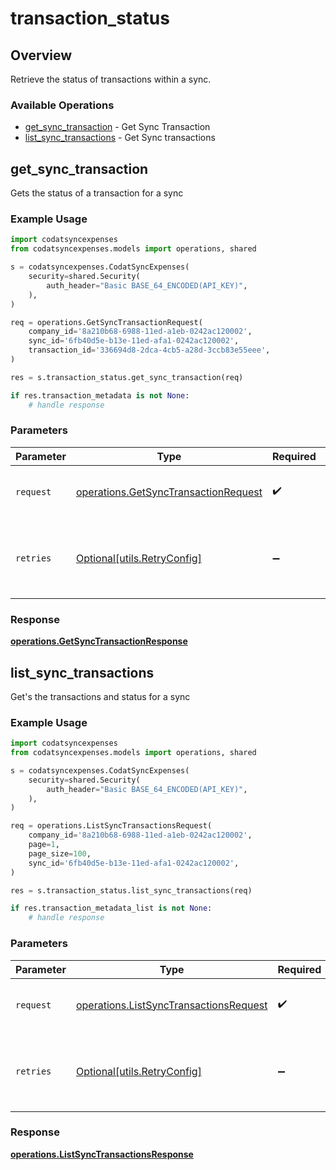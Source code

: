 # transaction_status

## Overview

Retrieve the status of transactions within a sync.

### Available Operations

* [get_sync_transaction](#get_sync_transaction) - Get Sync Transaction
* [list_sync_transactions](#list_sync_transactions) - Get Sync transactions

## get_sync_transaction

Gets the status of a transaction for a sync

### Example Usage

```python
import codatsyncexpenses
from codatsyncexpenses.models import operations, shared

s = codatsyncexpenses.CodatSyncExpenses(
    security=shared.Security(
        auth_header="Basic BASE_64_ENCODED(API_KEY)",
    ),
)

req = operations.GetSyncTransactionRequest(
    company_id='8a210b68-6988-11ed-a1eb-0242ac120002',
    sync_id='6fb40d5e-b13e-11ed-afa1-0242ac120002',
    transaction_id='336694d8-2dca-4cb5-a28d-3ccb83e55eee',
)

res = s.transaction_status.get_sync_transaction(req)

if res.transaction_metadata is not None:
    # handle response
```

### Parameters

| Parameter                                                                                    | Type                                                                                         | Required                                                                                     | Description                                                                                  |
| -------------------------------------------------------------------------------------------- | -------------------------------------------------------------------------------------------- | -------------------------------------------------------------------------------------------- | -------------------------------------------------------------------------------------------- |
| `request`                                                                                    | [operations.GetSyncTransactionRequest](../../models/operations/getsynctransactionrequest.md) | :heavy_check_mark:                                                                           | The request object to use for the request.                                                   |
| `retries`                                                                                    | [Optional[utils.RetryConfig]](../../models/utils/retryconfig.md)                             | :heavy_minus_sign:                                                                           | Configuration to override the default retry behavior of the client.                          |


### Response

**[operations.GetSyncTransactionResponse](../../models/operations/getsynctransactionresponse.md)**


## list_sync_transactions

Get's the transactions and status for a sync

### Example Usage

```python
import codatsyncexpenses
from codatsyncexpenses.models import operations, shared

s = codatsyncexpenses.CodatSyncExpenses(
    security=shared.Security(
        auth_header="Basic BASE_64_ENCODED(API_KEY)",
    ),
)

req = operations.ListSyncTransactionsRequest(
    company_id='8a210b68-6988-11ed-a1eb-0242ac120002',
    page=1,
    page_size=100,
    sync_id='6fb40d5e-b13e-11ed-afa1-0242ac120002',
)

res = s.transaction_status.list_sync_transactions(req)

if res.transaction_metadata_list is not None:
    # handle response
```

### Parameters

| Parameter                                                                                        | Type                                                                                             | Required                                                                                         | Description                                                                                      |
| ------------------------------------------------------------------------------------------------ | ------------------------------------------------------------------------------------------------ | ------------------------------------------------------------------------------------------------ | ------------------------------------------------------------------------------------------------ |
| `request`                                                                                        | [operations.ListSyncTransactionsRequest](../../models/operations/listsynctransactionsrequest.md) | :heavy_check_mark:                                                                               | The request object to use for the request.                                                       |
| `retries`                                                                                        | [Optional[utils.RetryConfig]](../../models/utils/retryconfig.md)                                 | :heavy_minus_sign:                                                                               | Configuration to override the default retry behavior of the client.                              |


### Response

**[operations.ListSyncTransactionsResponse](../../models/operations/listsynctransactionsresponse.md)**

